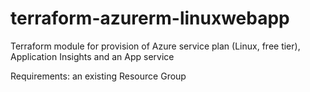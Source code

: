 # terraform-azurerm-linuxwebapp
Terraform module for provision of Azure service plan (Linux, free tier), Application Insights and an App service

Requirements: an existing Resource Group
